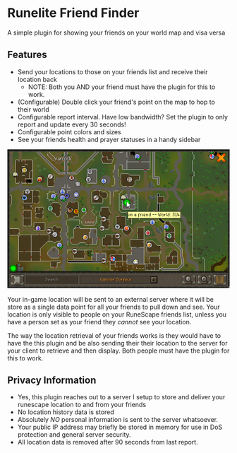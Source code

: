 # Runelite Friend Finder
A simple plugin for showing your friends on your world map and visa versa

## Features 
- Send your locations to those on your friends list and receive their location back 
  - NOTE: Both you AND your friend must have the plugin for this to work.
- (Configurable) Double click your friend's point on the map to hop to their world
- Configurable report interval. Have low bandwidth? Set the plugin to only report and update every 30 seconds!
- Configurable point colors and sizes
- See your friends health and prayer statuses in a handy sidebar

![image](docs/friend-on-map-example.png)

Your in-game location will be sent to an external server where it will be store as a single data point for all your friends to pull down and see. Your location is only visible to people on your RuneScape friends list, unless you have a person set as your friend they *cannot* see your location.  

The way the location retrieval of your friends works is they would have to have the this plugin and be also sending their their location to the server for your client to retrieve and then display. Both people must have the plugin for this to work.

## Privacy Information
- Yes, this plugin reaches out to a server I setup to store and deliver your runescape location to and from your friends
- No location history data is stored
- Absolutely _NO_ personal information is sent to the server whatsoever. 
- Your public IP address may briefly be stored in memory for use in DoS protection and general server security.  
- All location data is removed after 90 seconds from last report.
